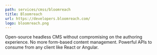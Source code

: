 ```yaml
---
path: services/cmss/bloomreach
title: Bloomreach
url: https://developers.bloomreach.com/
logo: bloomreach.png
---
```


Open-source headless CMS without compromising on the authoring experience. No more form-based content management. Powerful APIs to consume from any client like React or Angular.
